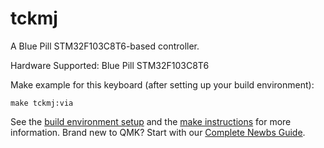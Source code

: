 # tckmj

A Blue Pill STM32F103C8T6-based controller.

Hardware Supported: Blue Pill STM32F103C8T6  

Make example for this keyboard (after setting up your build environment):

    make tckmj:via

See the [build environment setup](https://docs.qmk.fm/#/getting_started_build_tools) and the [make instructions](https://docs.qmk.fm/#/getting_started_make_guide) for more information. Brand new to QMK? Start with our [Complete Newbs Guide](https://docs.qmk.fm/#/newbs).
